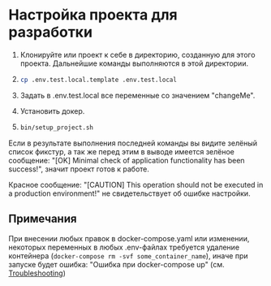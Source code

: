# Настройка проекта для разработки


1. Клонируйте или проект к себе в директорию, созданную для этого проекта. Дальнейшие команды выполняются в этой директории.
2. 
    ```bash
    cp .env.test.local.template .env.test.local
    ```
3. Задать в .env.test.local все переменные со значением "changeMe".  

4. Установить докер.
5. 
    ```bash
    bin/setup_project.sh
    ```

Если в результате выполнения последней команды вы видите зелёный список фикстур, а так же перед этим в выводе имеется зелёное сообщение: "[OK] Minimal check of application functionality has been success!", значит проект готов к работе.

Красное сообщение: "[CAUTION] This operation should not be executed in a production environment!" не свидетельствует об ошибке настройки.

## Примечания
При внесении любых правок в docker-compose.yaml или изменении, некоторых переменных в любых .env-файлах требуется удаление контейнера (`docker-compose rm -svf some_container_name`), иначе при запуске будет ошибка: "Ошибка при docker-compose up" (см. [Troubleshooting](Troubleshooting.md))
